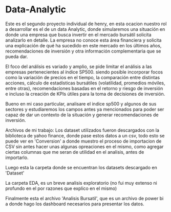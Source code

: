 # Data-Analytic

Este es el segundo proyecto individual de henry, en esta ocacion nuestro rol a desarrollar es el de un data Analytic, donde simularemos una situación en donde una
empresa que busca invertir en el mercado bursátil solicita analizarlo en detalle. La empresa no conoce esta área financiera y solicita una 
explicación de qué ha sucedido en este mercado en los últimos años, recomendaciones de inversión y otra información complementaria que se pueda dar.

El foco del análisis es variado y amplio, se pide limitar el análisis a las empresas pertenecientes al índice SP500. siendo posible incorporar focos como la variación 
de precios en el tiempo, la comparación entre distintas acciones, cálculo de estadísticas bursátiles (volatilidad, promedios móviles, entre otras),
recomendaciones basadas en el retorno y riesgo de inversión e incluso la creación de KPIs útiles para la toma de decisiones de inversión.

Bueno en mi caso particular, analisare el indice sp500 y algunos de sus sectores y estudiaremos los campos antes ya mencionados para poder 
ser capaz de dar un contexto de la situación y generar recomendaciones de inversión.

Archivos de mi trabajo:
Los dataset utilizados fueron descargados con la biblioteca de yahoo finance, donde pase estos datos a un csv, todo esto se puede ver en 'Conversion'
a donde muestro el proceso de importacion de CSV sin antes hacer unas algunas opreaciones en el mismo, como agregar ciertas columnas que me seran de utilidad
en el analisis, antes de importarlo.

Luego esta la carpeta donde se encuentran los datasets descargado en 'Dataset'

La carpeta EDA, es un breve analisis exploratorio (no fui muy extenso ni profundo en el por razones que explico en el mismo)

Finalmente esta el archivo 'Analisis Bursatil', que es un archivo de power bi a donde hago los dashboard necesarios para presentar los datos.
